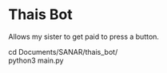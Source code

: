 # Thais Bot

Allows my sister to get paid to press a button.

cd Documents/SANAR/thais_bot/  
python3 main.py
